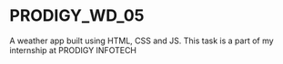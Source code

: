# PRODIGY_WD_05
A weather app built using HTML, CSS and JS. This task is a part of my internship at PRODIGY INFOTECH
